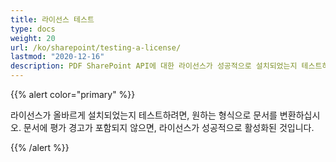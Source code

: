 ```yaml
---
title: 라이선스 테스트
type: docs
weight: 20
url: /ko/sharepoint/testing-a-license/
lastmod: "2020-12-16"
description: PDF SharePoint API에 대한 라이선스가 성공적으로 설치되었는지 테스트하려면, 원하는 형식으로 문서를 변환하고 평가 경고 없이 생성되어야 합니다.
---
```


{{% alert color="primary" %}}

라이선스가 올바르게 설치되었는지 테스트하려면, 원하는 형식으로 문서를 변환하십시오. 문서에 평가 경고가 포함되지 않으면, 라이선스가 성공적으로 활성화된 것입니다.

{{% /alert %}}